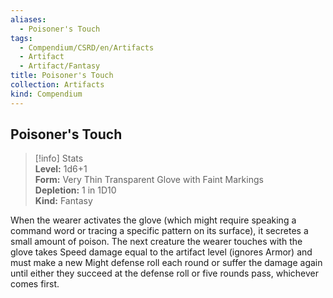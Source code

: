 ```yaml
---
aliases:
  - Poisoner's Touch
tags:
  - Compendium/CSRD/en/Artifacts
  - Artifact
  - Artifact/Fantasy
title: Poisoner's Touch
collection: Artifacts
kind: Compendium
---
```

## Poisoner's Touch  
>[!info] Stats  
> **Level:** 1d6+1  
> **Form:** Very Thin Transparent Glove with Faint Markings  
> **Depletion:** 1 in 1D10  
> **Kind:** Fantasy
  
When the wearer activates the glove (which might require speaking a command word or tracing a specific pattern on its surface), it secretes a small amount of poison. The next creature the wearer touches with the glove takes Speed damage equal to the artifact level (ignores Armor) and must make a new Might defense roll each round or suffer the damage again until either they succeed at the defense roll or five rounds pass, whichever comes first.